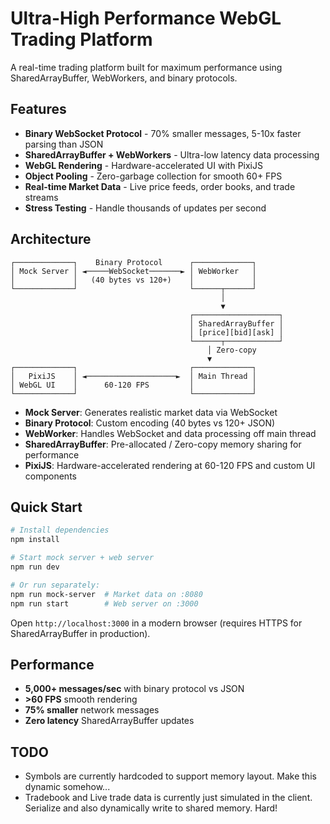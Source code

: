 # Ultra-High Performance WebGL Trading Platform

A real-time trading platform built for maximum performance using SharedArrayBuffer, WebWorkers, and binary protocols.

## Features

- **Binary WebSocket Protocol** - 70% smaller messages, 5-10x faster parsing than JSON
- **SharedArrayBuffer + WebWorkers** - Ultra-low latency data processing 
- **WebGL Rendering** - Hardware-accelerated UI with PixiJS
- **Object Pooling** - Zero-garbage collection for smooth 60+ FPS
- **Real-time Market Data** - Live price feeds, order books, and trade streams
- **Stress Testing** - Handle thousands of updates per second

## Architecture

```
┌─────────────┐    Binary Protocol      ┌─────────────┐
│ Mock Server │ ◄─────WebSocket───────► │ WebWorker   │
│             │   (40 bytes vs 120+)    │             │
└─────────────┘                         └──────┬──────┘
                                               │
                                               ▼
                                        ┌───────────────────┐
                                        │ SharedArrayBuffer │
                                        │ [price][bid][ask] │
                                        └──────┬────────────┘
                                            │ Zero-copy
                                            ▼
┌─────────────┐                         ┌─────────────┐
│   PixiJS    │ ◄────────────────────►  │ Main Thread │
│ WebGL UI    │      60-120 FPS         │             │
└─────────────┘                         └─────────────┘
```

- **Mock Server**: Generates realistic market data via WebSocket
- **Binary Protocol**: Custom encoding (40 bytes vs 120+ JSON)  
- **WebWorker**: Handles WebSocket and data processing off main thread
- **SharedArrayBuffer**: Pre-allocated / Zero-copy memory sharing for performance
- **PixiJS**: Hardware-accelerated rendering at 60-120 FPS and custom UI components

## Quick Start

```bash
# Install dependencies
npm install

# Start mock server + web server
npm run dev

# Or run separately:
npm run mock-server  # Market data on :8080
npm run start        # Web server on :3000
```

Open `http://localhost:3000` in a modern browser (requires HTTPS for SharedArrayBuffer in production).

## Performance

- **5,000+ messages/sec** with binary protocol vs JSON
- **>60 FPS** smooth rendering  
- **75% smaller** network messages
- **Zero latency** SharedArrayBuffer updates

## TODO
- Symbols are currently hardcoded to support memory layout. Make this dynamic somehow...
- Tradebook and Live trade data is currently just simulated in the client. Serialize and also dynamically write to shared memory. Hard!

